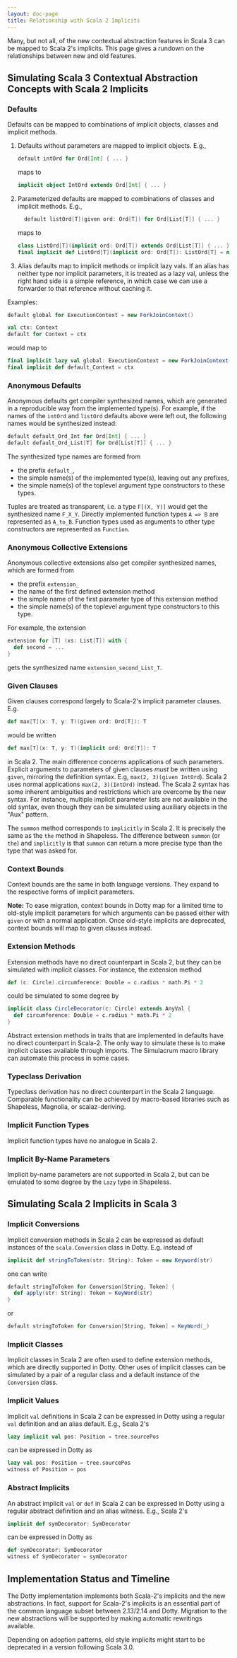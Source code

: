 ```yaml
---
layout: doc-page
title: Relationship with Scala 2 Implicits
---
```


Many, but not all, of the new contextual abstraction features in Scala 3 can be mapped to Scala 2's implicits. This page gives a rundown on the relationships between new and old features.

## Simulating Scala 3 Contextual Abstraction Concepts with Scala 2 Implicits

### Defaults

Defaults can be mapped to combinations of implicit objects, classes and implicit methods.

 1. Defaults without parameters are mapped to implicit objects. E.g.,
    ```scala
    default intOrd for Ord[Int] { ... }
    ```
    maps to
    ```scala
    implicit object IntOrd extends Ord[Int] { ... }
    ```
 2. Parameterized defaults are mapped to combinations of classes and implicit methods. E.g.,
    ```scala
      default listOrd[T](given ord: Ord[T]) for Ord[List[T]] { ... }
    ```
    maps to
    ```scala
    class ListOrd[T](implicit ord: Ord[T]) extends Ord[List[T]] { ... }
    final implicit def ListOrd[T](implicit ord: Ord[T]): ListOrd[T] = new ListOrd[T]
    ```
 3. Alias defaults map to implicit methods or implicit lazy vals. If an alias has neither type nor implicit parameters,
    it is treated as a lazy val, unless the right hand side is a simple reference, in which case we can use a forwarder to
    that reference without caching it.

Examples:
```scala
default global for ExecutionContext = new ForkJoinContext()

val ctx: Context
default for Context = ctx
```
would map to
```scala
final implicit lazy val global: ExecutionContext = new ForkJoinContext()
final implicit def default_Context = ctx
```

### Anonymous Defaults

Anonymous defaults get compiler synthesized names, which are generated in a reproducible way from the implemented type(s). For example, if the names of the `intOrd` and `listOrd` defaults above were left out, the following names would be synthesized instead:
```scala
default default_Ord_Int for Ord[Int] { ... }
default default_Ord_List[T] for Ord[List[T]] { ... }
```
The synthesized type names are formed from

 - the prefix `default_`,
 - the simple name(s) of the implemented type(s), leaving out any prefixes,
 - the simple name(s) of the toplevel argument type constructors to these types.

Tuples are treated as transparent, i.e. a type `F[(X, Y)]` would get the synthesized name
`F_X_Y`. Directly implemented function types `A => B` are represented as `A_to_B`. Function types used as arguments to other type constructors are represented as `Function`.

### Anonymous Collective Extensions

Anonymous collective extensions also get compiler synthesized names, which are formed from

 - the prefix `extension_`
 - the name of the first defined extension method
 - the simple name of the first parameter type of this extension method
 - the simple name(s) of the toplevel argument type constructors to this type.

For example, the extension
```scala
extension for [T] (xs: List[T]) with {
  def second = ...
}
```
gets the synthesized name `extension_second_List_T`.

### Given Clauses

Given clauses correspond largely to Scala-2's implicit parameter clauses. E.g.
```scala
def max[T](x: T, y: T)(given ord: Ord[T]): T
```
would be written
```scala
def max[T](x: T, y: T)(implicit ord: Ord[T]): T
```
in Scala 2. The main difference concerns applications of such parameters.
Explicit arguments to parameters of given clauses _must_ be written using `given`,
mirroring the definition syntax. E.g, `max(2, 3)(given IntOrd`).
Scala 2 uses normal applications `max(2, 3)(IntOrd)` instead. The Scala 2 syntax has some inherent ambiguities and restrictions which are overcome by the new syntax. For instance, multiple implicit parameter lists are not available in the old syntax, even though they can be simulated using auxiliary objects in the "Aux" pattern.

The `summon` method corresponds to `implicitly` in Scala 2.
It is precisely the same as the `the` method in Shapeless.
The difference between `summon` (or `the`) and `implicitly` is
that `summon` can return a more precise type than the type that was
asked for.

### Context Bounds

Context bounds are the same in both language versions. They expand to the respective forms of implicit parameters.

**Note:** To ease migration, context bounds in Dotty map for a limited time to old-style implicit parameters for which arguments can be passed either with `given` or
with a normal application. Once old-style implicits are deprecated, context bounds
will map to given clauses instead.

### Extension Methods

Extension methods have no direct counterpart in Scala 2, but they can be simulated with implicit classes. For instance, the extension method
```scala
def (c: Circle).circumference: Double = c.radius * math.Pi * 2
```
could be simulated to some degree by
```scala
implicit class CircleDecorator(c: Circle) extends AnyVal {
  def circumference: Double = c.radius * math.Pi * 2
}
```
Abstract extension methods in traits that are implemented in defaults have no direct counterpart in Scala-2. The only way to simulate these is to make implicit classes available through imports. The Simulacrum macro library can automate this process in some cases.

### Typeclass Derivation

Typeclass derivation has no direct counterpart in the Scala 2 language. Comparable functionality can be achieved by macro-based libraries such as Shapeless, Magnolia, or scalaz-deriving.

### Implicit Function Types

Implicit function types have no analogue in Scala 2.

### Implicit By-Name Parameters

Implicit by-name parameters are not supported in Scala 2, but can be emulated to some degree by the `Lazy` type in Shapeless.

## Simulating Scala 2 Implicits in Scala 3

### Implicit Conversions

Implicit conversion methods in Scala 2 can be expressed as default instances of the `scala.Conversion` class in Dotty. E.g. instead of
```scala
implicit def stringToToken(str: String): Token = new Keyword(str)
```
one can write
```scala
default stringToToken for Conversion[String, Token] {
  def apply(str: String): Token = KeyWord(str)
}
```
or
```scala
default stringToToken for Conversion[String, Token] = KeyWord(_)
```

### Implicit Classes

Implicit classes in Scala 2 are often used to define extension methods, which are directly supported in Dotty. Other uses of implicit classes can be simulated by a pair of a regular class and a default instance of the `Conversion` class.

### Implicit Values

Implicit `val` definitions in Scala 2 can be expressed in Dotty using a regular `val` definition and an alias default.
E.g., Scala 2's
```scala
lazy implicit val pos: Position = tree.sourcePos
```
can be expressed in Dotty as
```scala
lazy val pos: Position = tree.sourcePos
witness of Position = pos
```

### Abstract Implicits

An abstract implicit `val` or `def` in Scala 2 can be expressed in Dotty using a regular abstract definition and an alias witness. E.g., Scala 2's
```scala
implicit def symDecorator: SymDecorator
```
can be expressed in Dotty as
```scala
def symDecorator: SymDecorator
witness of SymDecorator = symDecorator
```

## Implementation Status and Timeline

The Dotty implementation implements both Scala-2's implicits and the new abstractions. In fact, support for Scala-2's implicits is an essential part of the common language subset between 2.13/2.14 and Dotty.
Migration to the new abstractions will be supported by making automatic rewritings available.

Depending on adoption patterns, old style implicits might start to be deprecated in a version following Scala 3.0.
